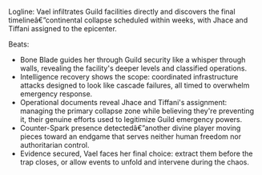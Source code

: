﻿---
series: 1
novella: 3
file: S1N3_CH08
type: chapter
pov: Vael
setting: Direct Guild infiltration - intelligence gathering
word_target_min: 1201
word_target_max: 2299
status: outline
---
Logline: Vael infiltrates Guild facilities directly and discovers the final timelineâ€”continental collapse scheduled within weeks, with Jhace and Tiffani assigned to the epicenter.

Beats:
- Bone Blade guides her through Guild security like a whisper through walls, revealing the facility's deeper levels and classified operations.
- Intelligence recovery shows the scope: coordinated infrastructure attacks designed to look like cascade failures, all timed to overwhelm emergency response.
- Operational documents reveal Jhace and Tiffani's assignment: managing the primary collapse zone while believing they're preventing it, their genuine efforts used to legitimize Guild emergency powers.
- Counter-Spark presence detectedâ€”another divine player moving pieces toward an endgame that serves neither human freedom nor authoritarian control.
- Evidence secured, Vael faces her final choice: extract them before the trap closes, or allow events to unfold and intervene during the chaos.